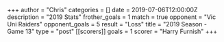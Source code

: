 +++
author = "Chris"
categories = []
date = 2019-07-06T12:00:00Z
description = "2019 Stats"
frother_goals = 1
match = true
opponent = "Vic Uni Raiders"
opponent_goals = 5
result = "Loss"
title = "2019 Season - Game 13"
type = "post"
[[scorers]]
goals = 1
scorer = "Harry Furnish"
+++